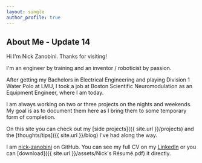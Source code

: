 ```yaml
---
layout: single
author_profile: true
---
```

<!-- git add * && git commit -m "Setting Up" && git push -->
## About Me - Update 14

Hi I'm Nick Zanobini. Thanks for visiting!  

I'm an engineer by training and an inventor / roboticist by passion.  

After getting my Bachelors in Electrical Engineering and playing Division 1 Water Polo at LMU, I took a job at Boston Scientific Neuromodulation as an Equipment Engineer, where I am today.  

I am always working on two or three projects on the nights and weekends. My goal is as to document them here as I bring them to some temporary form of completion.  

On this site you can check out my [side projects]({{ site.url }}/projects) and the [thoughts/tips]({{ site.url }}/blog) I've had along the way.  

I am [nick-zanobini](https://github.com/nick-zanobini) on GitHub. You can see my full CV on my [LinkedIn](https://www.linkedin.com/in/nickzanobini) or you can [download]({{ site.url }}/assets/Nick's Résumé.pdf) it directly.